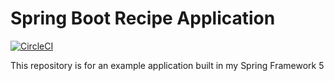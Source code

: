 # Spring Boot Recipe Application

[![CircleCI](https://circleci.com/gh/yerasoni20/spring-5-mysql-recipe-app/tree/master.svg?style=svg)](https://circleci.com/gh/yerasoni20/spring-5-mysql-recipe-app/tree/master)


This repository is for an example application built in my Spring Framework 5 
